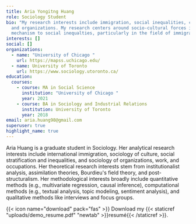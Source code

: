 ```yaml
---
title: Aria Yongitng Huang
role: Sociology Student
bio: "My research interests include immigration, social inequalities, culture,
  and organizations. My research centers around socio-cultural forces in
  mechanism to social inequalties, particularly in the field of immigration. "
interests: []
social: []
organizations:
  - name: "University of Chicago "
    url: https://mapss.uchicago.edu/
  - name: University of Toronto
    url: https://www.sociology.utoronto.ca/
education:
  courses:
    - course: MA in Social Science
      institution: "University of Chicago "
      year: 2021
    - course: BA in Sociology and Industrial Relations
      institution: University of Toronto
      year: 2018
email: aria.huang98@gmail.com
superuser: true
highlight_name: true
---
```

Aria Huang is a graduate student in Sociology. Her analytical research interests include international immigration, sociology of culture, social stratification and inequalities, and sociology of organizations, work, and occupations. Her theoretical research interests stem from institutionalist analysis, assimilation theories, Bourdieu's field theory, and post-structuralism. Her methodological interests broadly include quantitative methods (e.g., multivariate regression, causal inference), computational methods (e.g., textual analysis, topic modeling, sentiment analysis), and qualitative methods like interviews and focus groups. 



{{< icon name="download" pack="fas" >}} Download my {{< staticref "uploads/demo_resume.pdf" "newtab" >}}resumé{{< /staticref >}}.